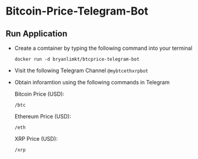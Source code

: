 # Bitcoin-Price-Telegram-Bot

## Run Application

- Create a comtainer by typing the following command into your terminal

  `docker run -d bryanlimkt/btcprice-telegram-bot`
  
 - Visit the following Telegram Channel
  `@mybtcethxrpbot`

- Obtain inforamtion using the following commands in Telegram

  Bitcoin Price (USD):

  `/btc`

  Ethereum Price (USD):

  `/eth`

  XRP Price (USD):

  `/xrp`
